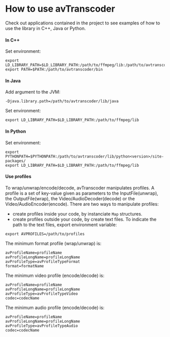 # How to use avTranscoder

Check out applications contained in the project to see examples of how to use the library in C++, Java or Python.

#### In C++
Set environment:
```
export LD_LIBRARY_PATH=$LD_LIBRARY_PATH:/path/to/ffmpeg/lib:/path/to/avtranscoder/lib
export PATH=$PATH:/path/to/avtranscoder/bin
```

#### In Java
Add argument to the JVM:
```
-Djava.library.path=/path/to/avtranscoder/lib/java
```
Set environment:
```
export LD_LIBRARY_PATH=$LD_LIBRARY_PATH:/path/to/ffmpeg/lib
```

#### In Python
Set environment:
```
export PYTHONPATH=$PYTHONPATH:/path/to/avtranscoder/lib/python<version>/site-packages/
export LD_LIBRARY_PATH=$LD_LIBRARY_PATH:/path/to/ffmpeg/lib
```

#### Use profiles
To wrap/unwrap/encode/decode, avTranscoder manipulates profiles.
A profile is a set of key-value given as parameters to the InputFile(unwrap), the OutputFile(wrap), the Video/AudioDecoder(decode) or the Video/AudioEncoder(encode).
There are two ways to manipulate profiles:
* create profiles inside your code, by instanciate ```Map``` structures.
* create profiles outside your code, by create text files.
To indicate the path to the text files, export environment variable:
```
export AVPROFILES=/path/to/profiles
```

The minimum format profile (wrap/unwrap) is:
```
avProfileName=profileName
avProfileLongName=profileLongName
avProfileType=avProfileTypeFormat
format=formatName 
```

The minimum video profile (encode/decode) is:
```
avProfileName=profileName
avProfileLongName=profileLongName
avProfileType=avProfileTypeVideo
codec=codecName
```

The minimum audio profile (encode/decode) is:
```
avProfileName=profileName
avProfileLongName=profileLongName
avProfileType=avProfileTypeAudio
codec=codecName
```
